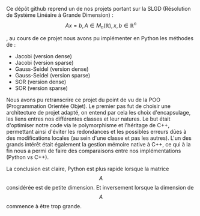 Ce dépôt github reprend un de nos projets portant sur la SLGD (Résolution de Système Linéaire à Grande Dimension) : $$ Ax = b , A \in M_n(\mathbb{R}), x,b \in \mathbb{R}^{n}$$

, au cours de ce projet nous avons pu implémenter en Python les méthodes de :
- Jacobi (version dense)
- Jacobi (version sparse)
- Gauss-Seidel (version dense)
- Gauss-Seidel (version sparse)
- SOR (version dense)
- SOR (version sparse)

Nous avons pu retranscrire ce projet du point de vu de la POO (Programmation Orientée Objet). 
Le premier pas fut de choisir une architecture de projet adapté, on entend par cela les choix d'encapsulage, les liens entres nos différentes classes et leur natures.
Le but était d'optimiser notre code via le polymorphisme et l'héritage de C++, permettant ainsi d'éviter les redondances et les possibles erreurs dûes à des modifications locales (au sein d'une classe et pas les autres). L'un des grands intérêt était également la gestion mémoire native à C++, ce qui à la fin nous a permi de faire des comparaisons entre nos implémentations (Python vs C++).

La conclusion est claire, Python est plus rapide lorsque la matrice $$A$$ considérée est de petite dimension. Et inversement lorsque la dimension de $$A$$ commence à être trop grande.

